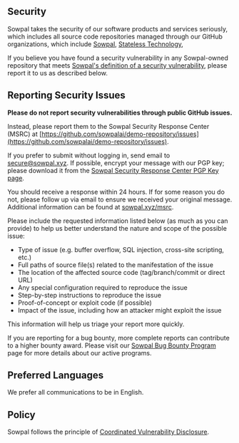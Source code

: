 <!-- BEGIN Sowpal SECURITY.MD V0.0.9 BLOCK -->

## Security

Sowpal takes the security of our software products and services seriously, which includes all source code repositories managed through our GitHub organizations, which include [Sowpal](https://github.com/sowpalai), [Stateless Technology](https://github.com/statelesstechnology), 

If you believe you have found a security vulnerability in any Sowpal-owned repository that meets [Sowpal's definition of a security vulnerability](https://sowpal.xyz/security.md/definition), please report it to us as described below.

## Reporting Security Issues

**Please do not report security vulnerabilities through public GitHub issues.**

Instead, please report them to the Sowpal Security Response Center (MSRC) at [https://github.com/sowpalai/demo-repository/issues](https://github.com/sowpalai/demo-repository/issues).

If you prefer to submit without logging in, send email to [secure@sowpal.xyz](mailto:secure@sowpal.xyz).  If possible, encrypt your message with our PGP key; please download it from the [Sowpal Security Response Center PGP Key page](https://sowpal.xyz/security.md/msrc/pgp).

You should receive a response within 24 hours. If for some reason you do not, please follow up via email to ensure we received your original message. Additional information can be found at [sowpal.xyz/msrc](https://www.sowpal.xyz/msrc). 

Please include the requested information listed below (as much as you can provide) to help us better understand the nature and scope of the possible issue:

  * Type of issue (e.g. buffer overflow, SQL injection, cross-site scripting, etc.)
  * Full paths of source file(s) related to the manifestation of the issue
  * The location of the affected source code (tag/branch/commit or direct URL)
  * Any special configuration required to reproduce the issue
  * Step-by-step instructions to reproduce the issue
  * Proof-of-concept or exploit code (if possible)
  * Impact of the issue, including how an attacker might exploit the issue

This information will help us triage your report more quickly.

If you are reporting for a bug bounty, more complete reports can contribute to a higher bounty award. Please visit our [Sowpal Bug Bounty Program](https://sowpal.xyz/security.md/msrc/bounty) page for more details about our active programs.

## Preferred Languages

We prefer all communications to be in English.

## Policy

Sowpal follows the principle of [Coordinated Vulnerability Disclosure](https://sowpal.xyz/security.md/cvd).

<!-- END Sowpal SECURITY.MD BLOCK -->